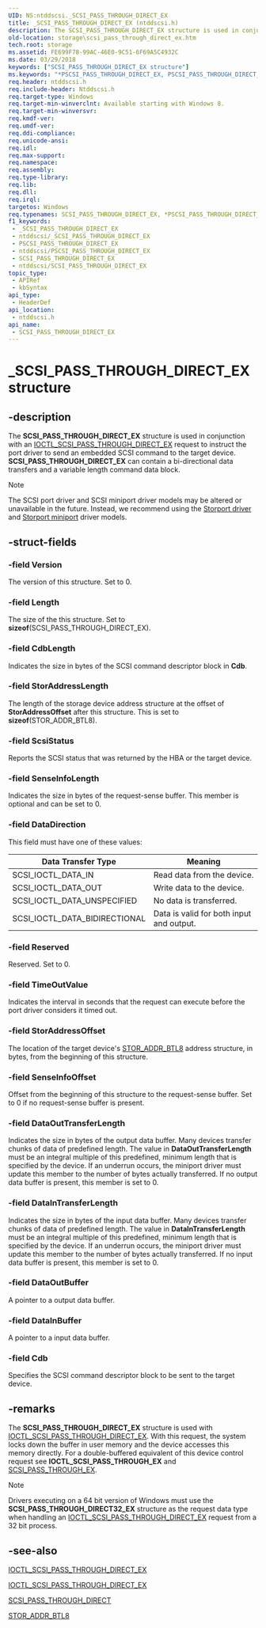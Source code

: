 ```yaml
---
UID: NS:ntddscsi._SCSI_PASS_THROUGH_DIRECT_EX
title: _SCSI_PASS_THROUGH_DIRECT_EX (ntddscsi.h)
description: The SCSI_PASS_THROUGH_DIRECT_EX structure is used in conjunction with an IOCTL_SCSI_PASS_THROUGH_DIRECT_EX request to instruct the port driver to send an embedded SCSI command to the target device.
old-location: storage\scsi_pass_through_direct_ex.htm
tech.root: storage
ms.assetid: FE699F78-99AC-46E0-9C51-6F69A5C4932C
ms.date: 03/29/2018
keywords: ["SCSI_PASS_THROUGH_DIRECT_EX structure"]
ms.keywords: "*PSCSI_PASS_THROUGH_DIRECT_EX, PSCSI_PASS_THROUGH_DIRECT_EX, PSCSI_PASS_THROUGH_DIRECT_EX structure pointer [Storage Devices], SCSI_PASS_THROUGH_DIRECT_EX, SCSI_PASS_THROUGH_DIRECT_EX structure [Storage Devices], _SCSI_PASS_THROUGH_DIRECT_EX, ntddscsi/PSCSI_PASS_THROUGH_DIRECT_EX, ntddscsi/SCSI_PASS_THROUGH_DIRECT_EX, storage.scsi_pass_through_direct_ex"
req.header: ntddscsi.h
req.include-header: Ntddscsi.h
req.target-type: Windows
req.target-min-winverclnt: Available starting with Windows 8.
req.target-min-winversvr: 
req.kmdf-ver: 
req.umdf-ver: 
req.ddi-compliance: 
req.unicode-ansi: 
req.idl: 
req.max-support: 
req.namespace: 
req.assembly: 
req.type-library: 
req.lib: 
req.dll: 
req.irql: 
targetos: Windows
req.typenames: SCSI_PASS_THROUGH_DIRECT_EX, *PSCSI_PASS_THROUGH_DIRECT_EX
f1_keywords:
 - _SCSI_PASS_THROUGH_DIRECT_EX
 - ntddscsi/_SCSI_PASS_THROUGH_DIRECT_EX
 - PSCSI_PASS_THROUGH_DIRECT_EX
 - ntddscsi/PSCSI_PASS_THROUGH_DIRECT_EX
 - SCSI_PASS_THROUGH_DIRECT_EX
 - ntddscsi/SCSI_PASS_THROUGH_DIRECT_EX
topic_type:
 - APIRef
 - kbSyntax
api_type:
 - HeaderDef
api_location:
 - ntddscsi.h
api_name:
 - SCSI_PASS_THROUGH_DIRECT_EX
---
```


# _SCSI_PASS_THROUGH_DIRECT_EX structure


## -description

The **SCSI_PASS_THROUGH_DIRECT_EX** structure is used in conjunction with an [IOCTL_SCSI_PASS_THROUGH_DIRECT_EX](ni-ntddscsi-ioctl_scsi_pass_through_direct_ex.md) request to instruct the port driver to send an embedded SCSI command to the target device. **SCSI_PASS_THROUGH_DIRECT_EX** can contain a bi-directional data transfers and a variable length command data block.
  
> [!NOTE]
> The SCSI port driver and SCSI miniport driver models may be altered or unavailable in the future. Instead, we recommend using the [Storport driver](/windows-hardware/drivers/storage/storport-driver-overview) and [Storport miniport](/windows-hardware/drivers/storage/storport-miniport-drivers) driver models.

## -struct-fields

### -field Version

The version of this structure. Set to 0.

### -field Length

The size of the this structure. Set to **sizeof**(SCSI_PASS_THROUGH_DIRECT_EX).

### -field CdbLength

Indicates the size in bytes of the SCSI command descriptor block in **Cdb**.

### -field StorAddressLength

The length of the storage device address structure at the offset of **StorAddressOffset** after this structure. This is set to **sizeof**(STOR_ADDR_BTL8).

### -field ScsiStatus

Reports the SCSI status that was returned by the HBA or the target device.

### -field SenseInfoLength

Indicates the size in bytes of the request-sense buffer. This member is optional and can be set to 0.

### -field DataDirection

This field must have one of these values:

|Data Transfer Type|Meaning|
|----|----|
|SCSI_IOCTL_DATA_IN|Read data from the device.|
|SCSI_IOCTL_DATA_OUT|Write data to the device.|
|SCSI_IOCTL_DATA_UNSPECIFIED|No data is transferred.|
|SCSI_IOCTL_DATA_BIDIRECTIONAL|Data is valid for both input and output.|

### -field Reserved

Reserved. Set to 0.

### -field TimeOutValue

Indicates the interval in seconds that the request can execute before the port driver considers it timed out.

### -field StorAddressOffset

The location of the target device's [STOR_ADDR_BTL8](../scsi/ns-scsi-_stor_addr_btl8.md) address structure, in bytes, from the beginning of this structure.

### -field SenseInfoOffset

Offset from the beginning of this structure to the request-sense buffer. Set to 0 if no request-sense buffer is present.

### -field DataOutTransferLength

Indicates the size in bytes of the output data buffer. Many devices transfer chunks of data of predefined length. The value in **DataOutTransferLength** must be an integral multiple of this predefined, minimum length that is specified by the device. If an underrun occurs, the miniport driver must update this member to the number of bytes actually transferred. If no output data buffer is present, this member is set to 0.

### -field DataInTransferLength

Indicates the size in bytes of the input data buffer. Many devices transfer chunks of data of predefined length. The value in **DataInTransferLength** must be an integral multiple of this predefined, minimum length that is specified by the device. If an underrun occurs, the miniport driver must update this member to the number of bytes actually transferred. If no input data buffer is present, this member is set to 0.

### -field DataOutBuffer

A pointer to a output data buffer.

### -field DataInBuffer

A pointer to a input data buffer.

### -field Cdb

Specifies the SCSI command descriptor block to be sent to the target device.

## -remarks

The **SCSI_PASS_THROUGH_DIRECT_EX** structure is used with [IOCTL_SCSI_PASS_THROUGH_DIRECT_EX](ni-ntddscsi-ioctl_scsi_pass_through_direct_ex.md). With this request, the system locks down the buffer in user memory and the device accesses this memory directly. For a double-buffered equivalent of this device control request see **IOCTL_SCSI_PASS_THROUGH_EX** and [SCSI_PASS_THROUGH_EX](ns-ntddscsi-_scsi_pass_through_ex.md).

> [!NOTE]
> Drivers executing on a 64 bit version of Windows must use the **SCSI_PASS_THROUGH_DIRECT32_EX** structure as the request data type  when handling an [IOCTL_SCSI_PASS_THROUGH_DIRECT_EX](ni-ntddscsi-ioctl_scsi_pass_through_direct_ex.md) request from a 32 bit process.

## -see-also

[IOCTL_SCSI_PASS_THROUGH_DIRECT_EX](ni-ntddscsi-ioctl_scsi_pass_through_direct_ex.md)

[IOCTL_SCSI_PASS_THROUGH_DIRECT_EX](ni-ntddscsi-ioctl_scsi_pass_through_direct_ex.md)

[SCSI_PASS_THROUGH_DIRECT](ns-ntddscsi-_scsi_pass_through_direct.md)

[STOR_ADDR_BTL8](../scsi/ns-scsi-_stor_addr_btl8.md)